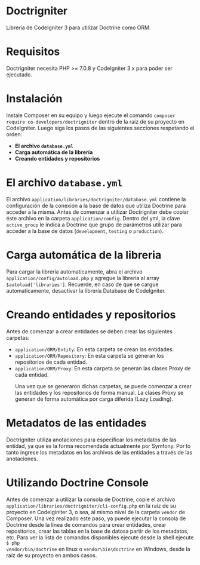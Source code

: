 # Doctrigniter
Librería de CodeIgniter 3 para utilizar Doctrine como ORM.

# Requisitos
Doctrigniter necesita PHP >= 7.0.8 y CodeIgniter 3.x para poder ser ejecutado.

# Instalación
Instale Composer en su equipo y luego ejecute el comando <code>composer require co-developers/doctrigniter</code> dentro de la raíz de su proyecto en CodeIgniter. Luego siga los pasos de las siguientes secciones respetando el orden:
- <strong>El archivo <code>database.yml</code></strong>
- <strong>Carga automática de la librería</strong>
- <strong>Creando entidades y repositorios</strong>

# El archivo <code>database.yml</code>
El archivo <code>application/libraries/doctrigniter/database.yml</code> contiene la configuración de la conexión a la base de datos que utiliza Doctrine para acceder a la misma. Antes de comenzar a utilizar Doctrigniter debe copiar éste archivo en la carpeta <code>application/config</code>.
Dentro del yml, la clave <code>active_group</code> le indica a Doctrine que grupo de parámetros utilizar para acceder a la base de datos (<code>development</code>, <code>testing</code> o <code>production</code>).

# Carga automática de la libreria
Para cargar la librería automaticamente, abra el archivo <code>application/config/autoload.php</code> y agregue la libreria al array <code>$autoload['libraries']</code>. Recuerde, en caso de que se cargue automaticamente, desactivar la librería Database de CodeIgniter.

# Creando entidades y repositorios
Antes de comenzar a crear entidades se deben crear las siguientes carpetas:
- <code>application/ORM/Entity</code>: En esta carpeta se crean las entidades.
- <code>application/ORM/Repository</code>: En esta carpeta se generan los repositorios de cada entidad.
- <code>application/ORM/Proxy</code>: En esta carpeta se generan las clases Proxy de cada entidad.<p>Una vez que se generaron dichas carpetas, se puede comenzar a crear las entidades y los repositorios de forma manual. La clases Proxy se generan de forma automática por carga diferida (Lazy Loading).</p>

# Metadatos de las entidades
Doctrigniter utiliza anotaciones para especificar los metadatos de las entidad, ya que es la forma recomendada actualmente por Symfony. Por lo tanto ingrese los metadatos en los archivos de las entidades a través de las anotaciones.

# Utilizando Doctrine Console
Antes de comenzar a utilizar la consola de Doctrine, copie el archivo <code>application/libraries/doctrigniter/cli-config.php</code> en la raíz de su proyecto en CodeIginiter 3, o sea, al mismo nivel de la carpeta <code>vendor</code> de Composer. Una vez realizado este paso, ya puede ejecutar la consola de Doctrine desde la línea de comandos para crear entidades, crear repositorios, crear las tablas en la base de datosa partir de los metadatos, etc.
Para ver la lista de comandos disponibles ejecute desde la shell ejecute <code>$ php vendor/bin/doctrine</code> en linux o <code>vendor\bin\doctrine</code> en Windows, desde la raíz de su proyecto en ambos casos.